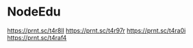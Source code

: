# NodeEdu
https://prnt.sc/t4r8ll
https://prnt.sc/t4r97r
https://prnt.sc/t4ra0i
https://prnt.sc/t4raf4